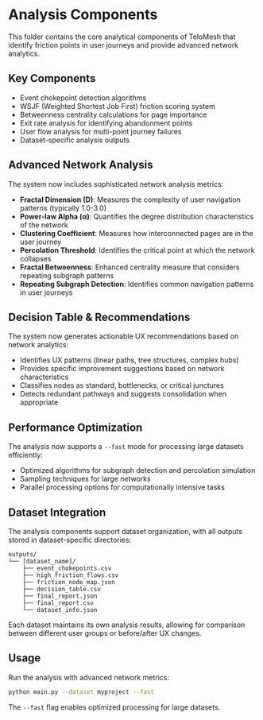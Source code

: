 # Analysis Components

This folder contains the core analytical components of TeloMesh that identify friction points in user journeys and provide advanced network analytics.

## Key Components
- Event chokepoint detection algorithms
- WSJF (Weighted Shortest Job First) friction scoring system
- Betweenness centrality calculations for page importance
- Exit rate analysis for identifying abandonment points
- User flow analysis for multi-point journey failures
- Dataset-specific analysis outputs

## Advanced Network Analysis
The system now includes sophisticated network analysis metrics:

- **Fractal Dimension (D)**: Measures the complexity of user navigation patterns (typically 1.0-3.0)
- **Power-law Alpha (α)**: Quantifies the degree distribution characteristics of the network
- **Clustering Coefficient**: Measures how interconnected pages are in the user journey
- **Percolation Threshold**: Identifies the critical point at which the network collapses
- **Fractal Betweenness**: Enhanced centrality measure that considers repeating subgraph patterns
- **Repeating Subgraph Detection**: Identifies common navigation patterns in user journeys

## Decision Table & Recommendations
The system now generates actionable UX recommendations based on network analytics:

- Identifies UX patterns (linear paths, tree structures, complex hubs)
- Provides specific improvement suggestions based on network characteristics
- Classifies nodes as standard, bottlenecks, or critical junctures
- Detects redundant pathways and suggests consolidation when appropriate

## Performance Optimization
The analysis now supports a `--fast` mode for processing large datasets efficiently:
- Optimized algorithms for subgraph detection and percolation simulation
- Sampling techniques for large networks
- Parallel processing options for computationally intensive tasks

## Dataset Integration
The analysis components support dataset organization, with all outputs stored in dataset-specific directories:
```
outputs/
└── [dataset_name]/
    ├── event_chokepoints.csv
    ├── high_friction_flows.csv
    ├── friction_node_map.json
    ├── decision_table.csv
    ├── final_report.json
    ├── final_report.csv
    └── dataset_info.json
```

Each dataset maintains its own analysis results, allowing for comparison between different user groups or before/after UX changes.

## Usage
Run the analysis with advanced network metrics:
```bash
python main.py --dataset myproject --fast
```

The `--fast` flag enables optimized processing for large datasets. 